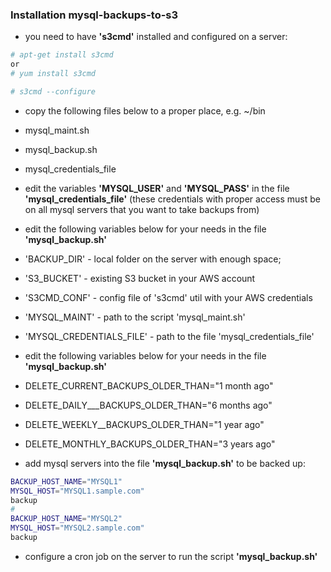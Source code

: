 ### Installation mysql-backups-to-s3
- you need to have **'s3cmd'** installed and configured on a server:
```sh
# apt-get install s3cmd
or
# yum install s3cmd
```
```sh
# s3cmd --configure
```

- copy the following files below to a proper place, e.g. ~/bin
 - mysql_maint.sh
 - mysql_backup.sh
 - mysql_credentials_file

- edit the variables **'MYSQL_USER'** and **'MYSQL_PASS'** in the file **'mysql_credentials_file'** (these credentials with proper access must be on all mysql servers that you want to take backups from)
- edit the following variables below for your needs in the file **'mysql_backup.sh'**
 - 'BACKUP_DIR' - local folder on the server with enough space;
 - 'S3_BUCKET' - existing S3 bucket in your AWS account
 - 'S3CMD_CONF' - config file of 's3cmd' util with your AWS credentials
 - 'MYSQL_MAINT' - path to the script 'mysql_maint.sh'
 - 'MYSQL_CREDENTIALS_FILE' - path to the file 'mysql_credentials_file'
- edit the following variables below for your needs in the file **'mysql_backup.sh'**
 - DELETE_CURRENT_BACKUPS_OLDER_THAN="1 month ago"
 - DELETE_DAILY___BACKUPS_OLDER_THAN="6 months ago"
 - DELETE_WEEKLY__BACKUPS_OLDER_THAN="1 year ago"
 - DELETE_MONTHLY_BACKUPS_OLDER_THAN="3 years ago"
- add mysql servers into the file **'mysql_backup.sh'** to be backed up:
```sh
BACKUP_HOST_NAME="MYSQL1"
MYSQL_HOST="MYSQL1.sample.com"
backup
#
BACKUP_HOST_NAME="MYSQL2"
MYSQL_HOST="MYSQL2.sample.com"
backup
```
- configure a cron job on the server to run the script **'mysql_backup.sh'**
